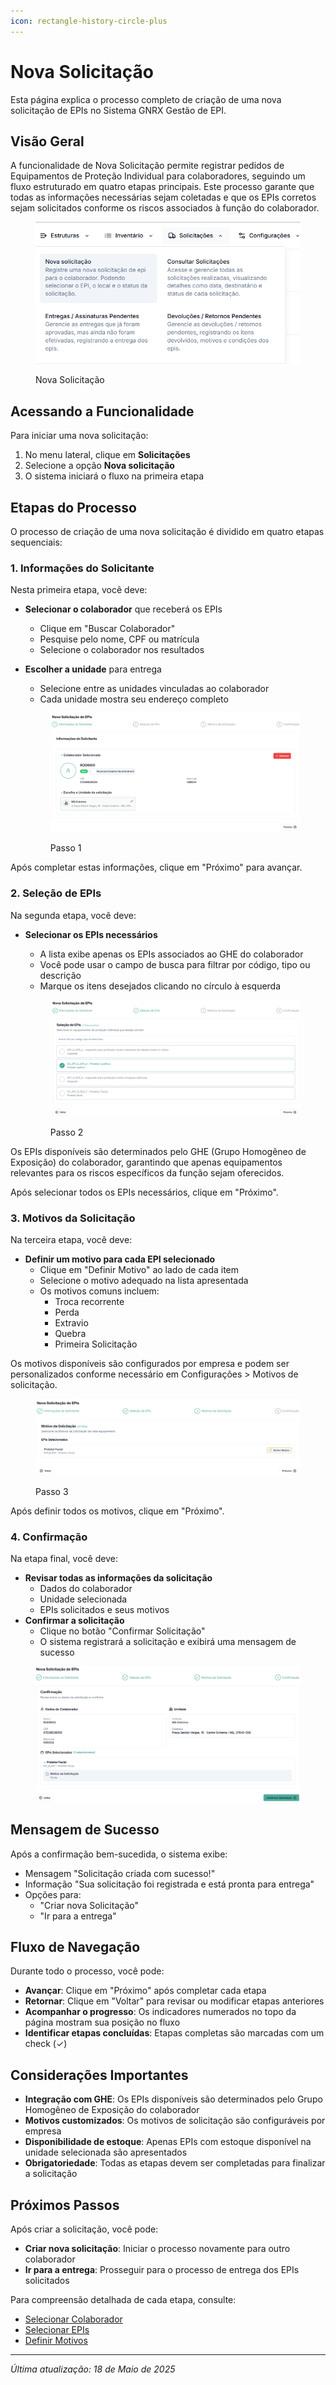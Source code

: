 ```yaml
---
icon: rectangle-history-circle-plus
---
```


# Nova Solicitação

Esta página explica o processo completo de criação de uma nova solicitação de EPIs no Sistema GNRX Gestão de EPI.

## Visão Geral

A funcionalidade de Nova Solicitação permite registrar pedidos de Equipamentos de Proteção Individual para colaboradores, seguindo um fluxo estruturado em quatro etapas principais. Este processo garante que todas as informações necessárias sejam coletadas e que os EPIs corretos sejam solicitados conforme os riscos associados à função do colaborador.

<figure><img src="../.gitbook/assets/image (41).png" alt=""><figcaption><p>Nova Solicitação</p></figcaption></figure>

## Acessando a Funcionalidade

Para iniciar uma nova solicitação:

1. No menu lateral, clique em **Solicitações**
2. Selecione a opção **Nova solicitação**
3. O sistema iniciará o fluxo na primeira etapa

## Etapas do Processo

O processo de criação de uma nova solicitação é dividido em quatro etapas sequenciais:

### 1. Informações do Solicitante

Nesta primeira etapa, você deve:

* **Selecionar o colaborador** que receberá os EPIs
  * Clique em "Buscar Colaborador"
  * Pesquise pelo nome, CPF ou matrícula
  * Selecione o colaborador nos resultados
*   **Escolher a unidade** para entrega

    * Selecione entre as unidades vinculadas ao colaborador
    * Cada unidade mostra seu endereço completo

    <figure><img src="../.gitbook/assets/image (43).png" alt=""><figcaption><p>Passo 1</p></figcaption></figure>

Após completar estas informações, clique em "Próximo" para avançar.

### 2. Seleção de EPIs

Na segunda etapa, você deve:

*   **Selecionar os EPIs necessários**

    * A lista exibe apenas os EPIs associados ao GHE do colaborador
    * Você pode usar o campo de busca para filtrar por código, tipo ou descrição
    * Marque os itens desejados clicando no círculo à esquerda

    <figure><img src="../.gitbook/assets/image (42).png" alt=""><figcaption><p>Passo 2</p></figcaption></figure>

Os EPIs disponíveis são determinados pelo GHE (Grupo Homogêneo de Exposição) do colaborador, garantindo que apenas equipamentos relevantes para os riscos específicos da função sejam oferecidos.

Após selecionar todos os EPIs necessários, clique em "Próximo".

### 3. Motivos da Solicitação

Na terceira etapa, você deve:

* **Definir um motivo para cada EPI selecionado**
  * Clique em "Definir Motivo" ao lado de cada item
  * Selecione o motivo adequado na lista apresentada
  * Os motivos comuns incluem:
    * Troca recorrente
    * Perda
    * Extravio
    * Quebra
    * Primeira Solicitação

Os motivos disponíveis são configurados por empresa e podem ser personalizados conforme necessário em Configurações > Motivos de solicitação.

<figure><img src="../.gitbook/assets/image (44).png" alt=""><figcaption><p>Passo 3</p></figcaption></figure>

Após definir todos os motivos, clique em "Próximo".

### 4. Confirmação

Na etapa final, você deve:

* **Revisar todas as informações da solicitação**
  * Dados do colaborador
  * Unidade selecionada
  * EPIs solicitados e seus motivos
* **Confirmar a solicitação**
  * Clique no botão "Confirmar Solicitação"
  * O sistema registrará a solicitação e exibirá uma mensagem de sucesso

<figure><img src="../.gitbook/assets/image (45).png" alt=""><figcaption></figcaption></figure>

## Mensagem de Sucesso

Após a confirmação bem-sucedida, o sistema exibe:

* Mensagem "Solicitação criada com sucesso!"
* Informação "Sua solicitação foi registrada e está pronta para entrega"
* Opções para:
  * "Criar nova Solicitação"
  * "Ir para a entrega"

## Fluxo de Navegação

Durante todo o processo, você pode:

* **Avançar**: Clique em "Próximo" após completar cada etapa
* **Retornar**: Clique em "Voltar" para revisar ou modificar etapas anteriores
* **Acompanhar o progresso**: Os indicadores numerados no topo da página mostram sua posição no fluxo
* **Identificar etapas concluídas**: Etapas completas são marcadas com um check (✓)

## Considerações Importantes

* **Integração com GHE**: Os EPIs disponíveis são determinados pelo Grupo Homogêneo de Exposição do colaborador
* **Motivos customizados**: Os motivos de solicitação são configuráveis por empresa
* **Disponibilidade de estoque**: Apenas EPIs com estoque disponível na unidade selecionada são apresentados
* **Obrigatoriedade**: Todas as etapas devem ser completadas para finalizar a solicitação

## Próximos Passos

Após criar a solicitação, você pode:

* **Criar nova solicitação**: Iniciar o processo novamente para outro colaborador
* **Ir para a entrega**: Prosseguir para o processo de entrega dos EPIs solicitados

Para compreensão detalhada de cada etapa, consulte:

* [Selecionar Colaborador](broken-reference)
* [Selecionar EPIs](broken-reference)
* [Definir Motivos](definir-motivos.md)

***

_Última atualização: 18 de Maio de 2025_
